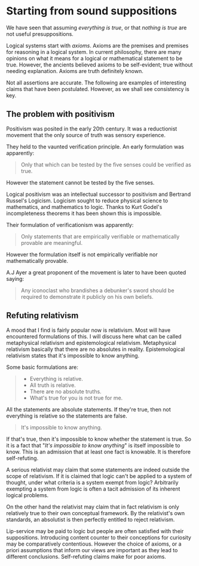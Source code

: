 # Starting from sound suppositions

We have seen that assuming *everything is true*, or that *nothing is true* are
not useful presuppositions.

Logical systems start with *axioms*. Axioms are the premises and premises for
reasoning in a logical system. In current philosophy, there are many opinions
on what it means for a logical or mathematical statement to be true. However,
the ancients believed axioms to be self-evident; true without needing
explanation. Axioms are truth definitely known.

Not all assertions are accurate. The following are examples of interesting
claims that have been postulated. However, as we shall see consistency is
key.

## The problem with positivism

Positivism was posited in the early 20th century. It was a reductionist
movement that the only source of truth was sensory experience.

They held to the vaunted verification principle. An early formulation was
apparently:
> Only that which can be tested by the five senses could be verified as true.

However the statement cannot be tested by the five senses.

Logical positivism was an intellectual successor to positivism and Bertrand
Russel's Logicism. Logicism sought to reduce physical science to mathematics,
and mathematics to logic. Thanks to Kurt Godel's incompleteness theorems it has
been shown this is impossible.

Their formulation of verificationism was apparently:

> Only statements that are empirically verifiable or mathematically provable
> are meaningful.

However the formulation itself is not empirically verifiable nor mathematically
provable.

A.J Ayer a great proponent of the movement is later to have been quoted saying:

>  Any iconoclast who brandishes a debunker's sword should be required to
>  demonstrate it publicly on his own beliefs.

## Refuting relativism

A mood that I find is fairly popular now is relativism. Most will have
encountered formulations of this. I will discuss here what can be called
metaphysical relativism and epistemological relativism. Metaphysical relativism
basically that there are no absolutes in reality. Epistemological relativism
states that it's impossible to know anything.

Some basic formulations are:
> * Everything is relative.
> * All truth is relative.
> * There are no absolute truths.
> * What's true for you is not true for me.

All the statements are absolute statements. If they're true, then not
everything is relative so the statements are false.

> It's impossible to know anything.

If that's true, then it's impossible to know whether the statement is true. So
it is a fact that "*It's impossible to know anything*" is itself impossible to
know. This is an admission that at least one fact is knowable. It is therefore
self-refuting.

A serious relativist may claim that some statements are indeed outside the
scope of relativism. If it is claimed that logic can't be applied to a system
of thought, under what criteria is a system exempt from logic? Arbitrarily
exempting a system from logic is often a tacit admission of its inherent
logical problems.

On the other hand the relativist may claim that in fact relativism is only
relatively true to their own conceptual framework. By the relativist's own
standards, an absolutist is then perfectly entitled to reject relativism.

Lip-service may be paid to logic but people are often satisfied with their
suppositions. Introducing content counter to their conceptions for curiosity
may be comparatively contentious. However the choice of axioms, or a priori
assumptions that inform our views are important as they lead to different
conclusions. Self-refuting claims make for poor axioms.
